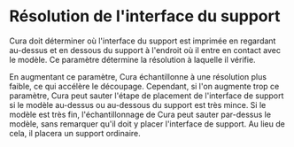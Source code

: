 Résolution de l'interface du support
===

Cura doit déterminer où l'interface du support est imprimée en regardant au-dessus et en dessous du support à l'endroit où il entre en contact avec le modèle. Ce paramètre détermine la résolution à laquelle il vérifie.

En augmentant ce paramètre, Cura échantillonne à une résolution plus faible, ce qui accélère le découpage. Cependant, si l'on augmente trop ce paramètre, Cura peut sauter l'étape de placement de l'interface de support si le modèle au-dessus ou au-dessous du support est très mince. Si le modèle est très fin, l'échantillonnage de Cura peut sauter par-dessus le modèle, sans remarquer qu'il doit y placer l'interface de support. Au lieu de cela, il placera un support ordinaire.
